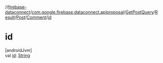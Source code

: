 //[firebase-dataconnect](../../../../../../index.md)/[com.google.firebase.dataconnect.apiproposal](../../../../index.md)/[GetPostQuery](../../../index.md)/[Result](../../index.md)/[Post](../index.md)/[Comment](index.md)/[id](id.md)

# id

[androidJvm]\
val [id](id.md): [String](https://kotlinlang.org/api/latest/jvm/stdlib/kotlin/-string/index.html)

